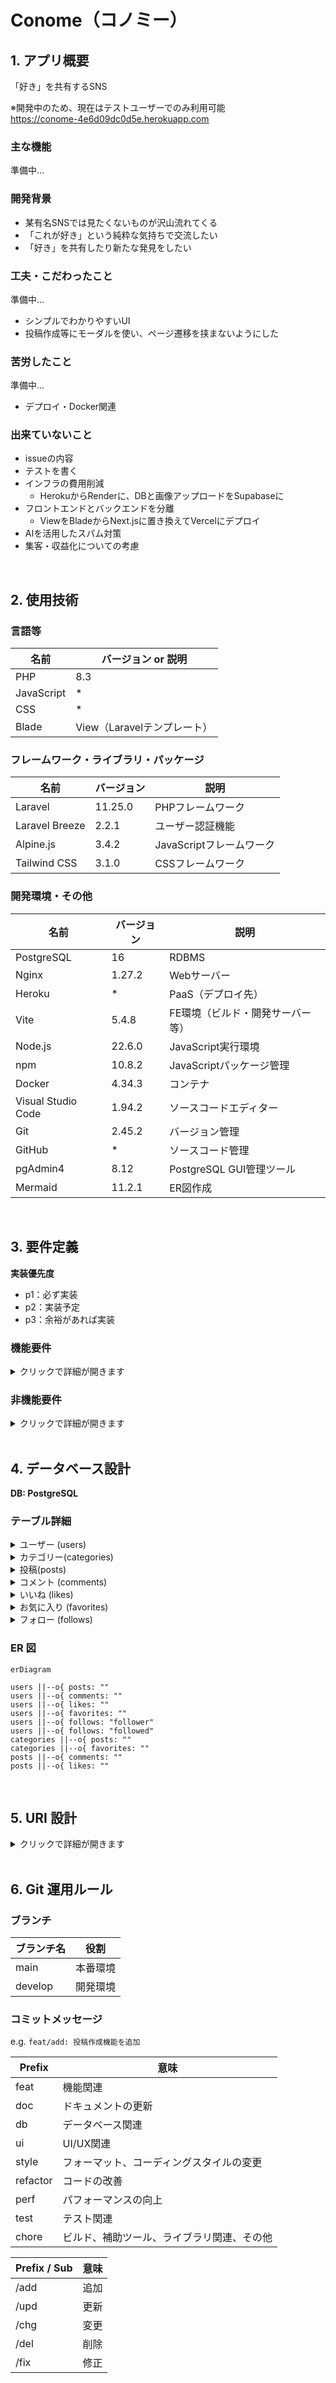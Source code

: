 # Conome（コノミー）

## 1. アプリ概要

「好き」を共有するSNS  

※開発中のため、現在はテストユーザーでのみ利用可能  
<https://conome-4e6d09dc0d5e.herokuapp.com>

### 主な機能

準備中...

### 開発背景

- 某有名SNSでは見たくないものが沢山流れてくる 
- 「これが好き」という純粋な気持ちで交流したい
- 「好き」を共有したり新たな発見をしたい

### 工夫・こだわったこと

準備中...

- シンプルでわかりやすいUI
- 投稿作成等にモーダルを使い、ページ遷移を挟まないようにした

### 苦労したこと

準備中...

- デプロイ・Docker関連

### 出来ていないこと

- issueの内容
- テストを書く
- インフラの費用削減
  - HerokuからRenderに、DBと画像アップロードをSupabaseに
- フロントエンドとバックエンドを分離
  - ViewをBladeからNext.jsに置き換えてVercelにデプロイ
- AIを活用したスパム対策
- 集客・収益化についての考慮

<br>

## 2. 使用技術

### 言語等

| 名前       | バージョン or 説明          |
| ---------- | --------------------------- |
| PHP        | 8.3                         |
| JavaScript | *                           |
| CSS        | *                           |
| Blade      | View（Laravelテンプレート） |

### フレームワーク・ライブラリ・パッケージ

| 名前           | バージョン | 説明                     |
| -------------- | ---------- | ------------------------ |
| Laravel        | 11.25.0    | PHPフレームワーク        |
| Laravel Breeze | 2.2.1      | ユーザー認証機能         |
| Alpine.js      | 3.4.2      | JavaScriptフレームワーク |
| Tailwind CSS   | 3.1.0      | CSSフレームワーク        |

### 開発環境・その他

| 名前               | バージョン | 説明                             |
| ------------------ | ---------- | -------------------------------- |
| PostgreSQL         | 16         | RDBMS                            |
| Nginx              | 1.27.2     | Webサーバー                      |
| Heroku             | *          | PaaS（デプロイ先）               |
| Vite               | 5.4.8      | FE環境（ビルド・開発サーバー等） |
| Node.js            | 22.6.0     | JavaScript実行環境               |
| npm                | 10.8.2     | JavaScriptパッケージ管理         |
| Docker             | 4.34.3     | コンテナ                         |
| Visual Studio Code | 1.94.2     | ソースコードエディター           |
| Git                | 2.45.2     | バージョン管理                   |
| GitHub             | *          | ソースコード管理                 |
| pgAdmin4           | 8.12       | PostgreSQL GUI管理ツール         |
| Mermaid            | 11.2.1     | ER図作成                         |

<br>

## 3. 要件定義

**実装優先度**

- p1：必ず実装
- p2：実装予定
- p3：余裕があれば実装

### 機能要件

<details>
<summary>クリックで詳細が開きます</summary>
<br>

**ユーザー管理**

- [x] p1: 新規登録・ログイン・ログアウト・アカウント削除
- [ ] p3: 新規登録時のメール認証
- [x] p1: パスワードリセット
- [x] p3: メールアドレス変更
- [x] p1: ログイン維持
- [ ] p3: ソーシャルログイン
- [x] p1: プロフィール・アカウント編集
- [ ] p2: プロフィール画像

**投稿**

- [x] p1: タイトルと内容
- [ ] p2: 画像
- [ ] p3: 動画
- [ ] p3: ハッシュタグ（ラベル）
- [x] p1: カテゴリを選択

**投稿一覧表示**

- [x] p1: 全ユーザーの投稿表示
- [x] p1: プロフィールから自分の投稿表示
- [x] p2: フォローユーザーの投稿表示
- [x] p2: お気に入りカテゴリーのソート

**インタラクション**

- [x] p2: いいね（投稿）
- [ ] p3: いいね（コメント）
- [x] p2: お気に入り（カテゴリー）
- [x] p2: ユーザーフォロー
- [ ] p3: ユーザーブロック
- [ ] p3: ユーザー非表示
- [ ] p3: 拡散
- [x] p2: 投稿へのコメント
- [ ] p3: コメントへのコメント（ツリー）
- [ ] p3: ダイレクトメッセージ
- [ ] p3: 外部サイトでの共有

**検索機能**

- [ ] p2: ユーザー検索
- [ ] p3: ハッシュタグ検索
- [ ] p2: キーワード検索

**通知機能**

- [ ] p3: フォロー・いいね・拡散・コメント・ダイレクトメッセージ時の通知
- [ ] p3: ブラウザプッシュ通知

</details>

### 非機能要件

<details>
<summary>クリックで詳細が開きます</summary>
<br>

**セキュリティ**

- データ暗号化
- スパム・不適切コンテンツ対策
- 個人情報を収集しない

**ユーザビリティ**

- 直感的で使いやすい UI/UX
- レスポンシブ対応
- 多言語対応

**パフォーマンス**

- 高速なレスポンス時間
- 大量のデータを処理できるスケーラビリティ

**可用性**

- 24 時間 365 日の安定稼働
- データのバックアップ

</details>

<br>

## 4. データベース設計

**DB: PostgreSQL**

### テーブル詳細

<details>
<summary>ユーザー (users)</summary>

| #   | 論理名             | 物理名            | データ型     | Key | Not NULL | 初期値 | 備考           |
| --- | ------------------ | ----------------- | ------------ | --- | -------- | ------ | -------------- |
| 1   | ユーザーID         | id                | bigint       | PK  | O        |        | AUTO_INCREMENT |
| 2   | アカウントID       | uid               | text         | UK  | O        |        |                |
| 3   | 表示名             | name              | text         |     | O        |        |                |
| 4   | 自己紹介           | content           | text         |     |          | NULL   |                |
| 5   | 生年月日           | birthday          | date         |     |          | NULL   |                |
| 6   | メールアドレス     | email             | varchar(255) | UK  | O        |        |                |
| 7   | メールアドレス認証 | email_verified_at | timestamp    |     |          | NULL   |                |
| 8   | パスワード         | password          | varchar(255) |     | O        |        |                |
| 9   | パスワードトークン | remember_token    | varchar(100) |     |          | NULL   |                |
| 10  | 作成日時           | created_at        | timestampsTz |     | O        |        |                |
| 11  | 更新日時           | updated_at        | timestampsTz |     | O        |        |                |

</details>

<details>
<summary>カテゴリー(categories)</summary>

| #   | 論理名       | 物理名     | データ型     | Key | Not Null | 初期値 | 備考           |
| --- | ------------ | ---------- | ------------ | --- | -------- | ------ | -------------- |
| 1   | カテゴリーID | id         | integer      | PK  | O        |        | AUTO_INCREMENT |
| 2   | 名前         | name       | text         |     | O        |        |                |
| 3   | スラグ       | slug       | text         |     | O        |        |                |
| 4   | 作成日時     | created_at | timestampsTz |     | O        |        |                |
| 5   | 更新日時     | updated_at | timestampsTz |     | O        |        |                |

</details>

<details>
<summary>投稿(posts)</summary>

| #   | 論理名       | 物理名      | データ型     | Key | Not Null | 初期値 | 備考           |
| --- | ------------ | ----------- | ------------ | --- | -------- | ------ | -------------- |
| 1   | 投稿ID       | id          | bigint       | PK  | O        |        | AUTO_INCREMENT |
| 2   | ユーザーID   | user_id     | bigint       | FK  | O        |        |                |
| 3   | カテゴリーID | category_id | integer      | FK  | O        |        |                |
| 4   | タイトル     | title       | text         |     | O        |        |                |
| 5   | 内容         | content     | text         |     | O        |        |                |
| 6   | アーカイブ   | is_archived | boolean      |     |          | NULL   |                |
| 7   | 作成日時     | created_at  | timestampsTz |     | O        |        |                |
| 8   | 更新日時     | updated_at  | timestampsTz |     | O        |        |                |

</details>

<details>
<summary>コメント (comments)</summary>

| #   | 論理名     | 物理名     | データ型     | Key | Not Null | 初期値 | 備考           |
| --- | ---------- | ---------- | ------------ | --- | -------- | ------ | -------------- |
| 1   | コメントID | id         | bigint       | PK  | O        |        | AUTO_INCREMENT |
| 2   | ユーザーID | user_id    | bigint       | FK  | O        |        |                |
| 3   | 投稿ID     | post_id    | bigint       | FK  | O        |        |                |
| 4   | 内容       | content    | text         |     | O        |        |                |
| 5   | 作成日時   | created_at | timestampsTz |     | O        |        |                |
| 6   | 更新日時   | updated_at | timestampsTz |     | O        |        |                |

</details>

<details>
<summary>いいね (likes)</summary>

| #   | 論理名     | 物理名     | データ型     | Key | Not Null | 初期値 | 備考           |
| --- | ---------- | ---------- | ------------ | --- | -------- | ------ | -------------- |
| 1   | いいねID   | id         | bigint       | PK  | O        |        | AUTO_INCREMENT |
| 2   | ユーザーID | user_id    | bigint       | FK  | O        |        |                |
| 3   | 投稿ID     | post_id    | bigint       | FK  | O        |        |                |
| 4   | 作成日時   | created_at | timestampsTz |     | O        |        |                |
| 5   | 更新日時   | updated_at | timestampsTz |     | O        |        |                |

</details>

<details>
<summary>お気に入り (favorites)</summary>

| #   | 論理名       | 物理名      | データ型     | Key | Not Null | 初期値 | 備考           |
| --- | ------------ | ----------- | ------------ | --- | -------- | ------ | -------------- |
| 1   | お気に入りID | id          | bigint       | PK  | O        |        | AUTO_INCREMENT |
| 2   | ユーザーID   | user_id     | bigint       | FK  | O        |        |                |
| 3   | カテゴリーID | category_id | integer      | FK  | O        |        |                |
| 4   | 作成日時     | created_at  | timestampsTz |     | O        |        |                |
| 5   | 更新日時     | updated_at  | timestampsTz |     | O        |        |                |

</details>

<details>
<summary>フォロー (follows)</summary>

| #   | 論理名                         | 物理名      | データ型     | Key | Not Null | 初期値 | 備考           |
| --- | ------------------------------ | ----------- | ------------ | --- | -------- | ------ | -------------- |
| 1   | ID                             | id          | bigint       | PK  | O        |        | AUTO_INCREMENT |
| 2   | フォローしているユーザーのID   | follower_id | bigint       |     | O        |        |                |
| 3   | フォローされているユーザーのID | followed_id | bigint       |     | O        |        |                |
| 4   | 作成日時                       | created_at  | timestampsTz |     | O        |        |                |
| 5   | 更新日時                       | updated_at  | timestampsTz |     | O        |        |                |

</details>

### ER 図

```mermaid
erDiagram

users ||--o{ posts: ""
users ||--o{ comments: ""
users ||--o{ likes: ""
users ||--o{ favorites: ""
users ||--o{ follows: "follower"
users ||--o{ follows: "followed"
categories ||--o{ posts: ""
categories ||--o{ favorites: ""
posts ||--o{ comments: ""
posts ||--o{ likes: ""
```

<br>

## 5. URI 設計

<details>
<summary>クリックで詳細が開きます</summary>
<br>

| メソッド | URI                         | 説明                                   |
| -------- | --------------------------- | -------------------------------------- |
| GET      | /                           | トップ                                 |
| GET      | /login                      | ログイン                               |
| GET      | /register                   | 新規登録                               |
| GET      | /settings                   | アカウント設定                         |
| GET      | /{uid}                      | プロフィール                           |
| GET      | /{uid}/comments             | プロフィールのコメントした投稿一覧     |
| GET      | /{uid}/likes                | プロフィールのいいねした投稿一覧       |
| GET      | /posts                      | 投稿一覧                               |
| GET      | /posts/followed             | フォローユーザーの投稿一覧             |
| GET      | /{uid}/posts/{id}           | 投稿詳細                               |
| POST     | /posts                      | 投稿作成                               |
| DELETE   | /posts/{id}                 | 投稿削除                               |
| GET      | /categories/{slug}          | カテゴリー別投稿一覧                   |
| GET      | /categories/{slug}/followed | フォローユーザーのカテゴリー別投稿一覧 |
| POST     | /posts/{id}/comments        | 投稿へのコメント                       |
| DELETE   | /comments/{id}              | 投稿へのコメントの削除                 |
| POST     | /categories/{id}/favorite   | カテゴリーのお気に入り                 |
| POST     | /posts/{id}/like            | 投稿へのいいね                         |
| POST     | /follow/{user_id}           | ユーザーフォロー                       |
| DELETE   | /unfollow/{user_id}         | ユーザーフォロー解除                   |

</details>

<br>

## 6. Git 運用ルール

### ブランチ

| ブランチ名 | 役割     |
| ---------- | -------- |
| main       | 本番環境 |
| develop    | 開発環境 |

### コミットメッセージ

e.g. `feat/add: 投稿作成機能を追加`

| Prefix   | 意味                                       |
| -------- | ------------------------------------------ |
| feat     | 機能関連                                   |
| doc      | ドキュメントの更新                         |
| db       | データベース関連                           |
| ui       | UI/UX関連                                  |
| style    | フォーマット、コーディングスタイルの変更   |
| refactor | コードの改善                               |
| perf     | パフォーマンスの向上                       |
| test     | テスト関連                                 |
| chore    | ビルド、補助ツール、ライブラリ関連、その他 |

| Prefix / Sub | 意味 |
| ------------ | ---- |
| /add         | 追加 |
| /upd         | 更新 |
| /chg         | 変更 |
| /del         | 削除 |
| /fix         | 修正 |

